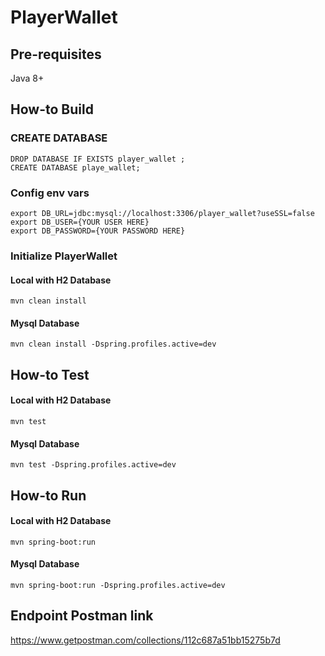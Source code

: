 # PlayerWallet

## Pre-requisites
Java 8+

## How-to Build

### CREATE DATABASE
```
DROP DATABASE IF EXISTS player_wallet ;
CREATE DATABASE playe_wallet;
```

### Config env vars
```
export DB_URL=jdbc:mysql://localhost:3306/player_wallet?useSSL=false
export DB_USER={YOUR USER HERE}
export DB_PASSWORD={YOUR PASSWORD HERE}
```

### Initialize PlayerWallet

#### Local with H2 Database
```mvn clean install```

#### Mysql Database
```mvn clean install -Dspring.profiles.active=dev```


## How-to Test

#### Local with H2 Database
```mvn test```

#### Mysql Database
```mvn test -Dspring.profiles.active=dev```

## How-to Run

#### Local with H2 Database
```mvn spring-boot:run```

#### Mysql Database
```mvn spring-boot:run -Dspring.profiles.active=dev```


## Endpoint Postman link
https://www.getpostman.com/collections/112c687a51bb15275b7d



